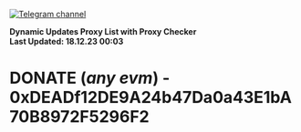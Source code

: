 [![Telegram channel](https://img.shields.io/endpoint?url=https://runkit.io/damiankrawczyk/telegram-badge/branches/master?url=https://t.me/n4z4v0d)](https://t.me/n4z4v0d) 

**Dynamic Updates Proxy List with Proxy Checker**  
**Last Updated: 18.12.23 00:03**

# DONATE (_any evm_) - 0xDEADf12DE9A24b47Da0a43E1bA70B8972F5296F2
